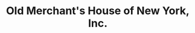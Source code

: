 ---
layout: repo
title: "Old Merchant's House of New York, Inc."
id: 21401
permalink: repos/21401/
---